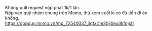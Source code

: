 Không pull request nộp phạt 1k/1 lần.    
Nộp vào quỹ nhóm chung trên Momo, thử xem cuối kì có đủ tiền đi ăn không.   
https://gopquy.momo.vn/mp_72540037_3qtxz1e20jj0eo3kfpjsfl  
